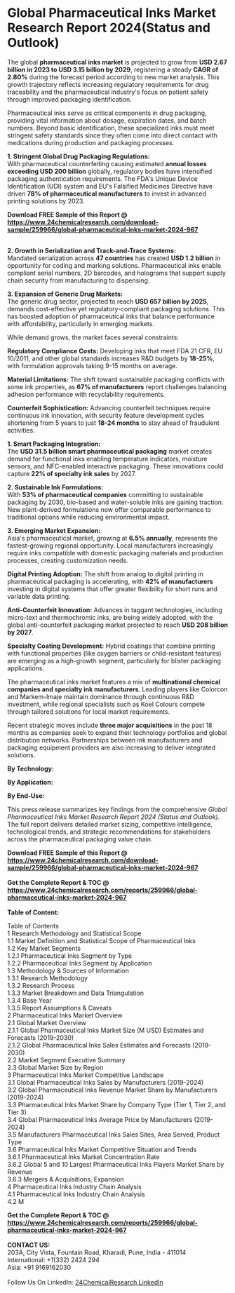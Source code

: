 <h1>Global Pharmaceutical Inks Market Research Report 2024(Status and Outlook)</h1><p>The global <strong>pharmaceutical inks market</strong> is projected to grow from <strong>USD 2.67 billion in 2023 to USD 3.15 billion by 2029</strong>, registering a steady <strong>CAGR of 2.80%</strong> during the forecast period according to new market analysis. This growth trajectory reflects increasing regulatory requirements for drug traceability and the pharmaceutical industry's focus on patient safety through improved packaging identification.</p><p>Pharmaceutical inks serve as critical components in drug packaging, providing vital information about dosage, expiration dates, and batch numbers. Beyond basic identification, these specialized inks must meet stringent safety standards since they often come into direct contact with medications during production and packaging processes.</p><p><strong>1. Stringent Global Drug Packaging Regulations:</strong><br>
With pharmaceutical counterfeiting causing estimated <strong>annual losses exceeding USD 200 billion</strong> globally, regulatory bodies have intensified packaging authentication requirements. The FDA's Unique Device Identification (UDI) system and EU's Falsified Medicines Directive have driven <strong>78% of pharmaceutical manufacturers</strong> to invest in advanced printing solutions by 2023.</p><div><b>Download FREE Sample of this Report @ 
            <a href="https://www.24chemicalresearch.com/download-sample/259966/global-pharmaceutical-inks-market-2024-967">
            https://www.24chemicalresearch.com/download-sample/259966/global-pharmaceutical-inks-market-2024-967</a></b></div><br><p><strong>2. Growth in Serialization and Track-and-Trace Systems:</strong><br>
Mandated serialization across <strong>47 countries</strong> has created <strong>USD 1.2 billion</strong> in opportunity for coding and marking solutions. Pharmaceutical inks enable compliant serial numbers, 2D barcodes, and holograms that support supply chain security from manufacturing to dispensing.</p><p><strong>3. Expansion of Generic Drug Markets:</strong><br>
The generic drug sector, projected to reach <strong>USD 657 billion by 2025</strong>, demands cost-effective yet regulatory-compliant packaging solutions. This has boosted adoption of pharmaceutical inks that balance performance with affordability, particularly in emerging markets.</p><p>While demand grows, the market faces several constraints:</p><p><strong>Regulatory Compliance Costs:</strong> Developing inks that meet FDA 21 CFR, EU 10/2011, and other global standards increases R&amp;D budgets by <strong>18-25%</strong>, with formulation approvals taking 9-15 months on average.</p><p><strong>Material Limitations:</strong> The shift toward sustainable packaging conflicts with some ink properties, as <strong>67% of manufacturers</strong> report challenges balancing adhesion performance with recyclability requirements.</p><p><strong>Counterfeit Sophistication:</strong> Advancing counterfeit techniques require continuous ink innovation, with security feature development cycles shortening from 5 years to just <strong>18-24 months</strong> to stay ahead of fraudulent activities.</p><p><strong>1. Smart Packaging Integration:</strong><br>
The <strong>USD 31.5 billion smart pharmaceutical packaging</strong> market creates demand for functional inks enabling temperature indicators, moisture sensors, and NFC-enabled interactive packaging. These innovations could capture <strong>22% of specialty ink sales</strong> by 2027.</p><p><strong>2. Sustainable Ink Formulations:</strong><br>
With <strong>53% of pharmaceutical companies</strong> committing to sustainable packaging by 2030, bio-based and water-soluble inks are gaining traction. New plant-derived formulations now offer comparable performance to traditional options while reducing environmental impact.</p><p><strong>3. Emerging Market Expansion:</strong><br>
Asia's pharmaceutical market, growing at <strong>6.5% annually</strong>, represents the fastest-growing regional opportunity. Local manufacturers increasingly require inks compatible with domestic packaging materials and production processes, creating customization needs.</p><p><strong>Digital Printing Adoption:</strong> The shift from analog to digital printing in pharmaceutical packaging is accelerating, with <strong>42% of manufacturers</strong> investing in digital systems that offer greater flexibility for short runs and variable data printing.</p><p><strong>Anti-Counterfeit Innovation:</strong> Advances in taggant technologies, including micro-text and thermochromic inks, are being widely adopted, with the global anti-counterfeit packaging market projected to reach <strong>USD 208 billion by 2027</strong>.</p><p><strong>Specialty Coating Development:</strong> Hybrid coatings that combine printing with functional properties (like oxygen barriers or child-resistant features) are emerging as a high-growth segment, particularly for blister packaging applications.</p><p>The pharmaceutical inks market features a mix of <strong>multinational chemical companies and specialty ink manufacturers</strong>. Leading players like Colorcon and Markem-Imaje maintain dominance through continuous R&amp;D investment, while regional specialists such as Koel Colours compete through tailored solutions for local market requirements.</p><p>Recent strategic moves include <strong>three major acquisitions</strong> in the past 18 months as companies seek to expand their technology portfolios and global distribution networks. Partnerships between ink manufacturers and packaging equipment providers are also increasing to deliver integrated solutions.</p><p><strong>By Technology:</strong></p><p><strong>By Application:</strong></p><p><strong>By End-Use:</strong></p><p>This press release summarizes key findings from the comprehensive <em>Global Pharmaceutical Inks Market Research Report 2024 (Status and Outlook)</em>. The full report delivers detailed market sizing, competitive intelligence, technological trends, and strategic recommendations for stakeholders across the pharmaceutical packaging value chain.</p><div><b>Download FREE Sample of this Report @ 
            <a href="https://www.24chemicalresearch.com/download-sample/259966/global-pharmaceutical-inks-market-2024-967">
            https://www.24chemicalresearch.com/download-sample/259966/global-pharmaceutical-inks-market-2024-967</a></b></div><br><div><b>Get the Complete Report & TOC @ 
            <a href="https://www.24chemicalresearch.com/reports/259966/global-pharmaceutical-inks-market-2024-967">
            https://www.24chemicalresearch.com/reports/259966/global-pharmaceutical-inks-market-2024-967</a></b></div><br>
            <b>Table of Content:</b><p>Table of Contents<br />
1 Research Methodology and Statistical Scope<br />
1.1 Market Definition and Statistical Scope of Pharmaceutical Inks<br />
1.2 Key Market Segments<br />
1.2.1 Pharmaceutical Inks Segment by Type<br />
1.2.2 Pharmaceutical Inks Segment by Application<br />
1.3 Methodology & Sources of Information<br />
1.3.1 Research Methodology<br />
1.3.2 Research Process<br />
1.3.3 Market Breakdown and Data Triangulation<br />
1.3.4 Base Year<br />
1.3.5 Report Assumptions & Caveats<br />
2 Pharmaceutical Inks Market Overview<br />
2.1 Global Market Overview<br />
2.1.1 Global Pharmaceutical Inks Market Size (M USD) Estimates and Forecasts (2019-2030)<br />
2.1.2 Global Pharmaceutical Inks Sales Estimates and Forecasts (2019-2030)<br />
2.2 Market Segment Executive Summary<br />
2.3 Global Market Size by Region<br />
3 Pharmaceutical Inks Market Competitive Landscape<br />
3.1 Global Pharmaceutical Inks Sales by Manufacturers (2019-2024)<br />
3.2 Global Pharmaceutical Inks Revenue Market Share by Manufacturers (2019-2024)<br />
3.3 Pharmaceutical Inks Market Share by Company Type (Tier 1, Tier 2, and Tier 3)<br />
3.4 Global Pharmaceutical Inks Average Price by Manufacturers (2019-2024)<br />
3.5 Manufacturers Pharmaceutical Inks Sales Sites, Area Served, Product Type<br />
3.6 Pharmaceutical Inks Market Competitive Situation and Trends<br />
3.6.1 Pharmaceutical Inks Market Concentration Rate<br />
3.6.2 Global 5 and 10 Largest Pharmaceutical Inks Players Market Share by Revenue<br />
3.6.3 Mergers & Acquisitions, Expansion<br />
4 Pharmaceutical Inks Industry Chain Analysis<br />
4.1 Pharmaceutical Inks Industry Chain Analysis<br />
4.2 M</p><div><b>Get the Complete Report & TOC @ 
            <a href="https://www.24chemicalresearch.com/reports/259966/global-pharmaceutical-inks-market-2024-967">
            https://www.24chemicalresearch.com/reports/259966/global-pharmaceutical-inks-market-2024-967</a></b></div><br><b>CONTACT US:</b><br>
            203A, City Vista, Fountain Road, Kharadi, Pune, India - 411014<br>
            International: +1(332) 2424 294<br>
            Asia: +91 9169162030 <br><br>
            Follow Us On LinkedIn: <a href="https://www.linkedin.com/company/24chemicalresearch/">24ChemicalResearch LinkedIn</a>